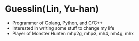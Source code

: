 Guesslin(Lin, Yu-han)
=====================

* Programmer of Golang, Python, and C/C++
* Interested in writing some stuff to change my life
* Player of Monster Hunter: mhp2g, mhp3, mh4, mh4g, mhx
